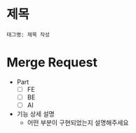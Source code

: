 # 제목
```
태그명: 제목 작성
```

# Merge Request
- Part
  - [ ] FE
  - [ ] BE
  - [ ] AI
- 기능 상세 설명
  - 어떤 부분이 구현되었는지 설명해주세요
